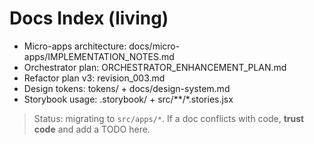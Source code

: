 # Docs Index (living)
- Micro-apps architecture: docs/micro-apps/IMPLEMENTATION_NOTES.md
- Orchestrator plan: ORCHESTRATOR_ENHANCEMENT_PLAN.md
- Refactor plan v3: revision_003.md
- Design tokens: tokens/ + docs/design-system.md
- Storybook usage: .storybook/ + src/**/*.stories.jsx

> Status: migrating to `src/apps/*`. If a doc conflicts with code, **trust code** and add a TODO here.
